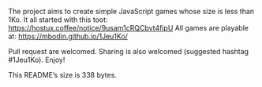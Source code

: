The project aims to create simple JavaScript games whose size is less than 1Ko.
It all started with this toot: https://hostux.coffee/notice/9usam1cRQCbvt4fipU
All games are playable at: https://mbodin.github.io/1Jeu1Ko/

Pull request are welcomed.
Sharing is also welcomed (suggested hashtag #1Jeu1Ko).
Enjoy!

This README’s size is 338 bytes.
